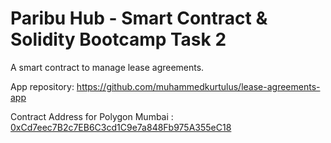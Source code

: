 # Paribu Hub - Smart Contract & Solidity Bootcamp Task 2

A smart contract to manage lease agreements.

App repository: https://github.com/muhammedkurtulus/lease-agreements-app

Contract Address for Polygon Mumbai : [0xCd7eec7B2c7EB6C3cd1C9e7a848Fb975A355eC18](https://mumbai.polygonscan.com/address/0xCd7eec7B2c7EB6C3cd1C9e7a848Fb975A355eC18#code)

